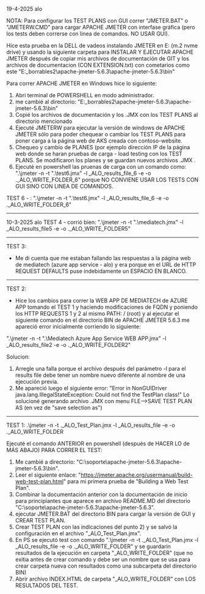 19-4-2025
alo

NOTA: Para configurar los TEST PLANS con GUI correr "JMETER.BAT" o "JMETERW.CMD" para cargar APACHE JMETER con interfase gráfica 
(pero los tests deben correrse con linea de comandos. NO USAR GUI).  


Hice esta prueba en la DELL de vadeos instalando JMETER en E: (m.2 nvme drive) y usando la siguiente carpeta para INSTALAR Y EJECUTAR
APACHE JMETER después de copiar mis archivos de documentación de GIT y los archivos de documentacion (CON EXTENSION.txt) con cometarios como este
"E:\_borrables2\apache-jmeter-5.6.3\apache-jmeter-5.6.3\bin"

  Para correr APACHE JMETER en Windows hice lo siguiente:
1) Abri terminal de POWERSHELL en modo administrador.
2) me cambié al directorio: "E:\_borrables2\apache-jmeter-5.6.3\apache-jmeter-5.6.3\bin"
3) Copié los archivos de documentación y los .JMX con los TEST PLANS al directorio mencionado
4) Ejecuté JMETERW para ejecutar la versión de windows de APACHE JMETER sólo para poder chequear o cambiar los TEST PLANS 
para poner carga a la página web de AKS creada con contoso-website.
5) Chequeo y cambio de PLANES (por ejemplo dirección IP de la página web donde se haran pruebas de carga - load testing 
con los TEST PLANS. Se modificaron los planes y se guardan nuevos archivos .JMX .
6) Ejecuté en powershell las pruenas de carga con un comando como: ".\jmeter -n -t ".\test6.jmx" -l _ALO_results_file_6 -e -o .\_ALO_WRITE_FOLDER_6"
porque NO CONVIENE USAR LOS TESTS CON GUI SINO CON LINEA DE COMANDOS.

 
TEST 6 - :
".\jmeter -n -t ".\test6.jmx" -l _ALO_results_file_6 -e -o .\_ALO_WRITE_FOLDER_6"

----------------------------------------------------------------------------------------------------------
10-3-2025
alo
TEST 4 - corrió bien:
".\jmeter -n -t ".\mediatech.jmx" -l _ALO_results_file5 -e -o .\_ALO_WRITE_FOLDER5"

----------------------------------------------------------------------------------------------------------------
TEST 3:
- Me di cuenta que me estaban fallando las respuestas a la página web de mediatech (azure app service - alo)
y era porque en el URL de HTTP REQUEST DEFAULTS puse indebidamente un ESPACIO EN BLANCO.
----------------------------------------------------------------------------------------------------------------
TEST 2:
- Hice los cambios para correr la WEB APP DE MEDIATECH de AZURE APP tomando el TEST 1 y haciendo modificaciones
de FQDN y poniendo los HTTP REQUESTS 1 y 2 al mismo PATH: / (root) y al ejecutar el siguiente comando en el directorio
BIN de APACHE JMETER 5.6.3 me apareció error inicialmente corriendo lo siguiente:

".\jmeter -n -t ".\Mediatech Azure App Service WEB APP.jmx" -l _ALO_results_file2 -e -o .\_ALO_WRITE_FOLDER2"

Solucion:
1) Arregle una falla porque el archivo después del parámetro -l para el results file debe tener un nombre nuevo
diferente al nombre de una ejecución previa.
2) Me apareció luego el siguiente error: 
"Error in NonGUIDriver java.lang.IllegalStateException: Could not find the TestPlan class!"
Lo solucioné generando archivo .JMX con menu FLE-->SAVE TEST PLAN AS (en vez de "save selection as")

----------------------------------------------------------------------------------------------------------------
TEST 1:
.\jmeter -n -t .\_ALO_Test_Plan.jmx -l _ALO_results_file -e -o .\_ALO_WRITE_FOLDER

Ejecuté el comando ANTERIOR en powershell (después de HACER LO de MÁS ABAJO) PARA CORRER EL TEST: 

1) Me cambié a directorio: "C:\soporte\apache-jmeter-5.6.3\apache-jmeter-5.6.3\bin".
2) Leer el siguiente enlace: "https://jmeter.apache.org/usermanual/build-web-test-plan.html" para mi primera
prueba de "Building a Web Test Plan".
3) Combinar la documentación anterior con la documentación de inicio para principiantes que aparece en
archivo README.MD del directorio "C:\soporte\apache-jmeter-5.6.3\apache-jmeter-5.6.3".
4) ejecutar JMETER.BAT del directorio BIN para cargar la versión de GUI y CREAR TEST PLAN.
5) Crear TEST PLAN con las indicaciones del punto 2) y se salvó la configuración en el archivo "_ALO_Test_Plan.jmx".
6) En PS se ejecutó test con comando ".\jmeter -n -t .\_ALO_Test_Plan.jmx -l _ALO_results_file -e -o .\_ALO_WRITE_FOLDER"
y se guardarin resultados de la ejecución en carpeta  "_ALO_WRITE_FOLDER" (que no exitia antes de crear comando y debe
ser un nombre que se usa para crear carpeta nueva con resultados como una subcarpeta del directorio BIN)
7) Abrir archivo INDEX.HTML  de carpeta "_ALO_WRITE_FOLDER" con LOS RESULTADOS DEL TEST.

